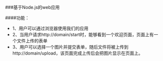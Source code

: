 ###基于Node.js的web应用

####功能：

* 1、用户可以通过浏览器使用我们的应用
* 2、当用户请求http://domain/start时，能够看到一个欢迎页面，页面上有一个文件上传的表单
* 3、用户可以选择一个图片并提交表单，随后文件将被上传到http://domain/upload，该页面完成上传后会把图片显示在页面上。